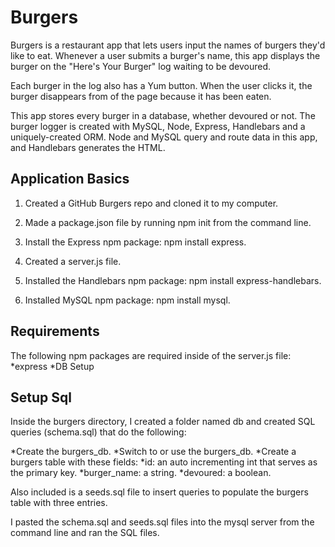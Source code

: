 # Burgers

Burgers is a restaurant app that lets users input the names of burgers they'd like to eat. Whenever a user submits a burger's name, this app displays the burger on the "Here's Your Burger" log waiting to be devoured.

Each burger in the log also has a Yum button. When the user clicks it, the burger disappears from of the page because it has been eaten.

This app stores every burger in a database, whether devoured or not. The burger logger is created with MySQL, Node, Express, Handlebars and a uniquely-created ORM.   Node and MySQL query and route data in this app, and Handlebars  generates the HTML.

## Application Basics

1. Created a GitHub Burgers repo and cloned it to my computer.

2. Made a package.json file by running npm init from the command line.

3. Install the Express npm package: npm install express.

4. Created a server.js file.

5. Installed the Handlebars npm package: npm install express-handlebars.

6. Installed MySQL npm package: npm install mysql.

## Requirements
The following npm packages are required inside of the server.js file:
*express
*DB Setup

## Setup Sql
Inside the burgers directory, I created a folder named db and created SQL queries (schema.sql) that do the following:

*Create the burgers_db.
*Switch to or use the burgers_db.
*Create a burgers table with these fields:
    *id: an auto incrementing int that serves as the primary key.
    *burger_name: a string.
    *devoured: a boolean.

Also included is a seeds.sql file to insert queries to populate the burgers table with   three entries.

I pasted the schema.sql and seeds.sql files into the mysql server from the command line and ran the SQL files.

